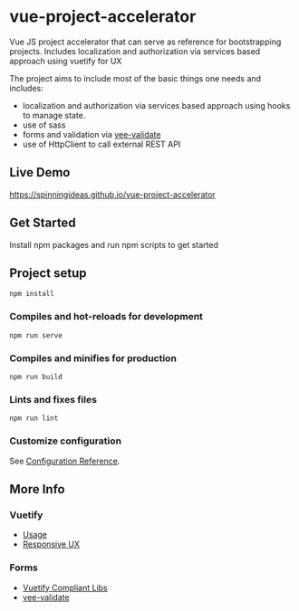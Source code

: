 # vue-project-accelerator

Vue JS project accelerator that can serve as reference for bootstrapping projects. Includes localization and authorization via services based approach using vuetify for UX

The project aims to include most of the basic things one needs and includes:

- localization and authorization via services based approach using hooks to manage state.
- use of sass
- forms and validation via [vee-validate](https://logaretm.github.io/vee-validate/)
- use of HttpClient to call external REST API

## Live Demo

https://spinningideas.github.io/vue-project-accelerator

## Get Started

Install npm packages and run npm scripts to get started

## Project setup

```
npm install
```

### Compiles and hot-reloads for development

```
npm run serve
```

### Compiles and minifies for production

```
npm run build
```

### Lints and fixes files

```
npm run lint
```

### Customize configuration

See [Configuration Reference](https://cli.vuejs.org/config/).

## More Info

### Vuetify

- [Usage](https://vuetifyjs.com/en/getting-started/quick-start/)
- [Responsive UX](https://vuetifyjs.com/en/getting-started/pre-made-layouts/)

### Forms

- [Vuetify Compliant Libs](https://vuetifyjs.com/en/components/forms/)
- [vee-validate](https://logaretm.github.io/vee-validate/)
